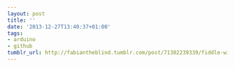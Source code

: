 ```yaml
---
layout: post
title: ''
date: '2013-12-27T13:40:37+01:00'
tags:
- arduino
- github
tumblr_url: http://fabiantheblind.tumblr.com/post/71302239339/fiddle-with-74hc595-and-led-bargraph-source
---
```


